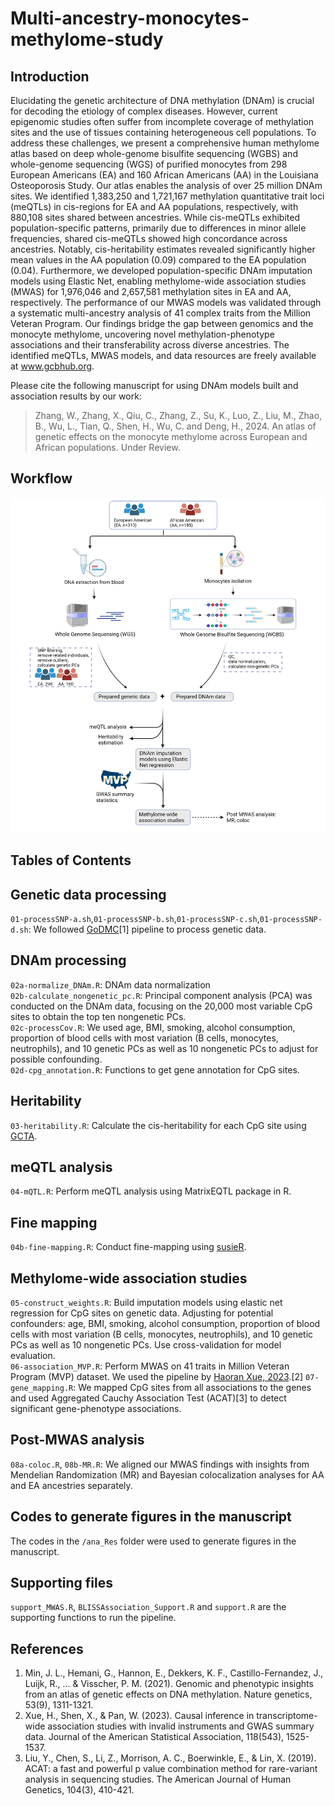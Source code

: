 # Multi-ancestry-monocytes-methylome-study
## Introduction
Elucidating the genetic architecture of DNA methylation (DNAm) is crucial for decoding the etiology of complex diseases. However, current epigenomic studies often suffer from incomplete coverage of methylation sites and the use of tissues containing heterogeneous cell populations. To address these challenges, we present a comprehensive human methylome atlas based on deep whole-genome bisulfite sequencing (WGBS) and whole-genome sequencing (WGS) of purified monocytes from 298 European Americans (EA) and 160 African Americans (AA) in the Louisiana Osteoporosis Study. Our atlas enables the analysis of over 25 million DNAm sites. We identified 1,383,250 and 1,721,167 methylation quantitative trait loci (meQTLs) in cis-regions for EA and AA populations, respectively, with 880,108 sites shared between ancestries. While cis-meQTLs exhibited population-specific patterns, primarily due to differences in minor allele frequencies, shared cis-meQTLs showed high concordance across ancestries. Notably, cis-heritability estimates revealed significantly higher mean values in the AA population (0.09) compared to the EA population (0.04). Furthermore, we developed population-specific DNAm imputation models using Elastic Net, enabling methylome-wide association studies (MWAS) for 1,976,046 and 2,657,581 methylation sites in EA and AA, respectively. The performance of our MWAS models was validated through a systematic multi-ancestry analysis of 41 complex traits from the Million Veteran Program. Our findings bridge the gap between genomics and the monocyte methylome, uncovering novel methylation-phenotype associations and their transferability across diverse ancestries. The identified meQTLs, MWAS models, and data resources are freely available at www.gcbhub.org.  

Please cite the following manuscript for using DNAm models built and association results by our work:

> Zhang, W., Zhang, X., Qiu, C., Zhang, Z., Su, K., Luo, Z., Liu, M., Zhao, B., Wu, L., Tian, Q., Shen, H., Wu, C. and Deng, H., 2024. An atlas of genetic effects on the monocyte methylome across European and African populations. Under Review.
> 
## Workflow
![Alt text](https://github.com/ChongWuLab/Multi-ancestry-monocytes-methylome-study/blob/main/Fig1.png)

## Tables of Contents

## Genetic data processing
`01-processSNP-a.sh`,`01-processSNP-b.sh`,`01-processSNP-c.sh`,`01-processSNP-d.sh`: We followed [GoDMC](https://github.com/MRCIEU/godmc)[1] pipeline to process genetic data.
## DNAm processing
`02a-normalize_DNAm.R`: DNAm data normalization  
`02b-calculate_nongenetic_pc.R`: Principal component analysis (PCA) was conducted on the DNAm data, focusing on the 20,000 most variable CpG sites to obtain the top ten nongenetic PCs.  
`02c-processCov.R`: We used age, BMI, smoking, alcohol consumption, proportion of blood cells with most variation (B cells, monocytes, neutrophils), and 10 genetic PCs as well as 10 nongenetic PCs to adjust for possible confounding.  
`02d-cpg_annotation.R`: Functions to get gene annotation for CpG sites.  

## Heritability
`03-heritability.R`: Calculate the cis-heritability for each CpG site using [GCTA](https://yanglab.westlake.edu.cn/software/gcta/#GREML).

## meQTL analysis
`04-mQTL.R`: Perform meQTL analysis using MatrixEQTL package in R.

## Fine mapping
`04b-fine-mapping.R`: Conduct fine-mapping using [susieR](https://github.com/stephenslab/susieR).

## Methylome-wide association studies
`05-construct_weights.R`: Build imputation models using elastic net regression for CpG sites on genetic data. Adjusting for potential confounders: age, BMI, smoking, alcohol consumption, proportion of blood cells with most variation (B cells, monocytes, neutrophils), and 10 genetic PCs as well as 10 nongenetic PCs. Use cross-validation for model evaluation.  
`06-association_MVP.R`: Perform MWAS on 41 traits in Million Veteran Program (MVP) dataset. We used the pipeline by [Haoran Xue, 2023](https://www.tandfonline.com/doi/full/10.1080/01621459.2023.2183127).[2]
`07-gene_mapping.R`: We mapped CpG sites from all associations to the genes and used Aggregated Cauchy Association Test (ACAT)[3] to detect significant gene-phenotype associations.  

## Post-MWAS analysis
`08a-coloc.R`, `08b-MR.R`: We aligned our MWAS findings with insights from Mendelian Randomization (MR) and Bayesian colocalization analyses for AA and EA ancestries separately.  

## Codes to generate figures in the manuscript
The codes in the `/ana_Res` folder were used to generate figures in the manuscript.  

## Supporting files
`support_MWAS.R`, `BLISSAssociation_Support.R` and `support.R` are the supporting functions to run the pipeline.  
## References
1. Min, J. L., Hemani, G., Hannon, E., Dekkers, K. F., Castillo-Fernandez, J., Luijk, R., ... & Visscher, P. M. (2021). Genomic and phenotypic insights from an atlas of genetic effects on DNA methylation. Nature genetics, 53(9), 1311-1321.
2. Xue, H., Shen, X., & Pan, W. (2023). Causal inference in transcriptome-wide association studies with invalid instruments and GWAS summary data. Journal of the American Statistical Association, 118(543), 1525-1537.
3. Liu, Y., Chen, S., Li, Z., Morrison, A. C., Boerwinkle, E., & Lin, X. (2019). ACAT: a fast and powerful p value combination method for rare-variant analysis in sequencing studies. The American Journal of Human Genetics, 104(3), 410-421.
